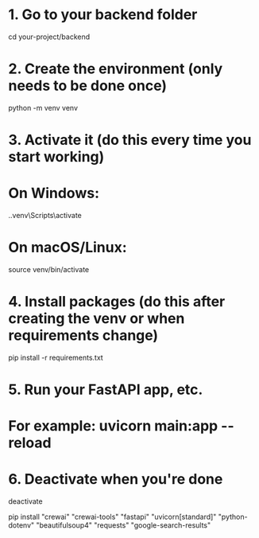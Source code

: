 # 1. Go to your backend folder
cd your-project/backend

# 2. Create the environment (only needs to be done once)
python -m venv venv

# 3. Activate it (do this every time you start working)
# On Windows:
.\.venv\Scripts\activate
# On macOS/Linux:
source venv/bin/activate

# 4. Install packages (do this after creating the venv or when requirements change)
pip install -r requirements.txt

# 5. Run your FastAPI app, etc.
# For example: uvicorn main:app --reload

# 6. Deactivate when you're done
deactivate

pip install "crewai" "crewai-tools" "fastapi" "uvicorn[standard]" "python-dotenv" "beautifulsoup4" "requests" "google-search-results"